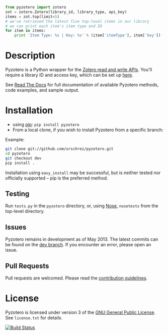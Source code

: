 ``` python
from pyzotero import zotero
zot = zotero.Zotero(library_id, library_type, api_key)
items = zot.top(limit=5)
# we've retrieved the latest five top-level items in our library
# we can print each item's item type and ID
for item in items:
    print 'Item Type: %s | Key: %s' % (item['itemType'], item['key'])
```

# Description #
Pyzotero is a Python wrapper for the [Zotero read and write APIs][1]. You'll require a library ID and access key, which can be set up [here][2].

See [Read The Docs][3] for full documentation of available Pyzotero methods, code examples, and sample output.

# Installation #

* using [pip][10]: `pip install pyzotero` 
* From a local clone, if you wish to install Pyzotero from a specific branch: 

Example:

``` bash
git clone git://github.com/urschrei/pyzotero.git
cd pyzotero
git checkout dev
pip install .
```

Installation using `easy_install` may be successful, but is neither tested nor officially supported – pip is the preferred method.

## Testing ##

Run `tests.py` in the `pyzotero` directory, or, using [Nose][7], `nosetests` from the top-level directory.

## Issues ##

Pyzotero remains in development as of May 2013. The latest commits can be found on the [dev branch][9]. If you encounter an error, please open an issue.

## Pull Requests ##

Pull requests are welcomed. Please read the [contribution guidelines](CONTRIBUTING.md). 

# License #

Pyzotero is licensed under version 3 of the [GNU General Public License][8]. See `license.txt` for details.  

[![Build Status](https://travis-ci.org/urschrei/pyzotero.png?branch=dev)](https://travis-ci.org/urschrei/pyzotero)


[1]: http://www.zotero.org/support/dev/server_api
[2]: https://www.zotero.org/settings/keys/new
[3]: http://pyzotero.readthedocs.org/en/latest/
[4]: http://packages.python.org/Pyzotero/
[5]: http://feedparser.org
[6]: http://pypi.python.org/pypi/pip
[7]: http://somethingaboutorange.com/mrl/projects/nose/1.0.0/
[8]: http://www.gnu.org/copyleft/gpl.html
[9]: https://github.com/urschrei/pyzotero/tree/dev
[10]: http://www.pip-installer.org/en/latest/index.html
